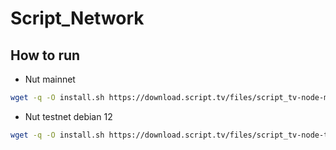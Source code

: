 # Script_Network

## How to run 

- Nut mainnet

```bash
wget -q -O install.sh https://download.script.tv/files/script_tv-node-mainnet_debian_11_x86_64__install.sh && chmod +x install.sh && ./install.sh
```

- Nut testnet debian 12

```bash
wget -q -O install.sh https://download.script.tv/files/script_tv-node-testnet_debian_11_x86_64__install.sh && chmod +x install.sh && ./install.sh
```
